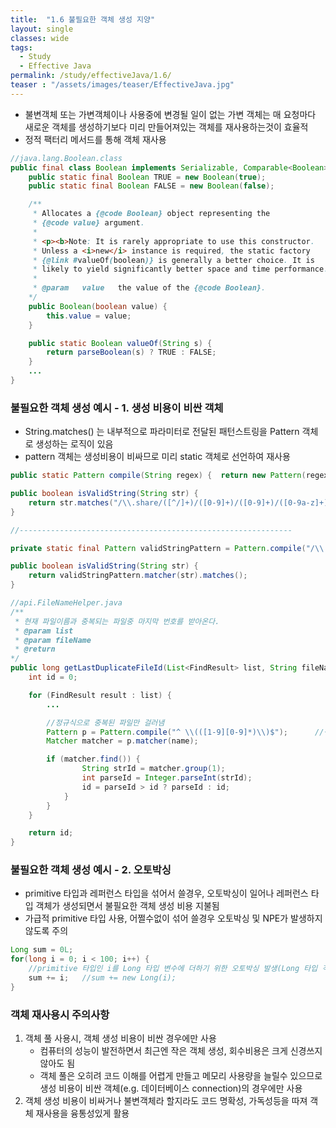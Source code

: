 ```yaml
---
title:  "1.6 불필요한 객체 생성 지양"
layout: single
classes: wide
tags:
  - Study
  - Effective Java
permalink: /study/effectiveJava/1.6/
teaser : "/assets/images/teaser/EffectiveJava.jpg"
---
```

* 불변객체 또는 가변객체이나 사용중에 변경될 일이 없는 가변 객체는 매 요청마다 새로운 객체를 생성하기보다 미리 만들어져있는 객체를 재사용하는것이 효율적
* 정적 팩터리 메서드를 통해 객체 재사용 

```java
//java.lang.Boolean.class
public final class Boolean implements Serializable, Comparable<Boolean> {
	public static final Boolean TRUE = new Boolean(true);
	public static final Boolean FALSE = new Boolean(false);

	/**
	 * Allocates a {@code Boolean} object representing the
	 * {@code value} argument.
	 *
	 * <p><b>Note: It is rarely appropriate to use this constructor.
	 * Unless a <i>new</i> instance is required, the static factory
	 * {@link #valueOf(boolean)} is generally a better choice. It is
	 * likely to yield significantly better space and time performance.</b>
	 *
	 * @param   value   the value of the {@code Boolean}.
	*/
	public Boolean(boolean value) {
    	this.value = value;
	}

	public static Boolean valueOf(String s) {
		return parseBoolean(s) ? TRUE : FALSE;
	}
	...
}
``` 

### 불필요한 객체 생성 예시 - 1. 생성 비용이 비싼 객체
* String.matches() 는 내부적으로 파라미터로 전달된 패턴스트링을 Pattern 객체로 생성하는 로직이 있음
* pattern 객체는 생성비용이 비싸므로 미리 static 객체로 선언하여 재사용

```java
public static Pattern compile(String regex) {  return new Pattern(regex, 0);  }
```

```java
public boolean isValidString(String str) {
    return str.matches("/\\.share/([^/]+)/([0-9]+)/([0-9]+)/([0-9a-z]+)/(.*)");  //생성비용이 비싸다.
}

//-------------------------------------------------------------

private static final Pattern validStringPattern = Pattern.compile("/\\.share/([^/]+)/([0-	9]+)/([0-9]+)/([0-9a-z]+)/(.*)");

public boolean isValidString(String str) {
    return validStringPattern.matcher(str).matches();
}
```

```java
//api.FileNameHelper.java
/**
 * 현재 파일이름과 중복되는 파일중 마지막 번호를 받아온다.
 * @param list
 * @param fileName
 * @return
*/
public long getLastDuplicateFileId(List<FindResult> list, String fileName) {
	int id = 0;

	for (FindResult result : list) {
		...

		//정규식으로 중복된 파일만 걸러냄
		Pattern p = Pattern.compile("^ \\(([1-9][0-9]*)\\)$");		//생성비용이 비싼 불변객체를 loop 내에서 반복 생성중 
		Matcher matcher = p.matcher(name);

		if (matcher.find()) {
				String strId = matcher.group(1);
				int parseId = Integer.parseInt(strId);
				id = parseId > id ? parseId : id;
			}
		}
	}

	return id;
}
```



### 불필요한 객체 생성 예시 - 2. 오토박싱
* primitive 타입과 레퍼런스 타입을 섞어서 쓸경우, 오토박싱이 일어나 레퍼런스 타입 객체가 생성되면서 불필요한 객체 생성 비용 지불됨
* 가급적 primitive 타입 사용, 어쩔수없이 섞어 쓸경우 오토박싱 및 NPE가 발생하지 않도록 주의

```java
Long sum = 0L;
for(long i = 0; i < 100; i++) {
    //primitive 타입인 i를 Long 타입 변수에 더하기 위한 오토박싱 발생(Long 타입 객체 생성)
    sum += i;   //sum += new Long(i);		
}
```

### 객체 재사용시 주의사항
1. 객체 풀 사용시, 객체 생성 비용이 비싼 경우에만 사용
	* 컴퓨터의 성능이 발전하면서 최근엔 작은 객체 생성, 회수비용은 크게 신경쓰지 않아도 됨
	* 객체 풀은 오히려 코드 이해를 어렵게 만들고 메모리 사용량을 늘릴수 있으므로 생성 비용이 비싼 객체(e.g. 데이터베이스 connection)의 경우에만 사용
2. 객체 생성 비용이 비싸거나 불변객체라 할지라도 코드 명확성, 가독성등을 따져 객체 재사용을 융통성있게 활용
